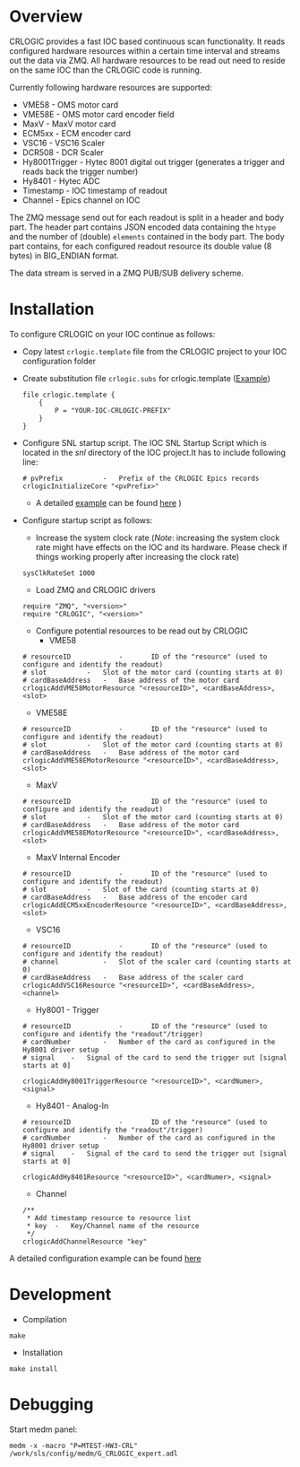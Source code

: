 # Overview
CRLOGIC provides a fast IOC based continuous scan functionality. It reads configured hardware resources within a certain
time interval and streams out the data via ZMQ. All hardware resources to be read out need to reside on the same IOC than the CRLOGIC code is running.


Currently following hardware resources are supported:

  * VME58 - OMS motor card
  * VME58E - OMS motor card encoder field
  * MaxV - MaxV motor card
  * ECM5xx - ECM encoder card
  * VSC16 - VSC16 Scaler
  * DCR508 - DCR Scaler
  * Hy8001Trigger - Hytec 8001 digital out trigger (generates a trigger and reads back the trigger number)
  * Hy8401 - Hytec ADC
  * Timestamp - IOC timestamp of readout
  * Channel - Epics channel on IOC 

The ZMQ message send out for each readout is split in a header and body part. The header part contains JSON encoded data containing the `htype` and the number of (double) `elements`
contained in the body part. The body part contains, for each configured readout resource its double value (8 bytes) in BIG_ENDIAN format.

The data stream is served in a ZMQ PUB/SUB delivery scheme.


# Installation
To configure CRLOGIC on your IOC continue as follows:

  * Copy latest `crlogic.template` file from the CRLOGIC project to your IOC configuration folder
  * Create substitution file `crlogic.subs` for crlogic.template ([Example](doc/EXAMPLE_crlogic.subs))
 
	```
	file crlogic.template {
		{
			P = "YOUR-IOC-CRLOGIC-PREFIX"
		} 
	} 
	```

  * Configure SNL startup script. The IOC SNL Startup Script which is located in the *snl* directory of the IOC project.It has to include following line:

	```
	# pvPrefix			-	Prefix of the CRLOGIC Epics records
	crlogicInitializeCore "<pvPrefix>"
	```
  
    * A detailed [example](doc/EXAMPLE_snl_startup.script) can be found [here](doc/EXAMPLE_snl_startup.script) )

  * Configure startup script as follows:
    * Increase the system clock rate (*Note*: increasing the system clock rate might have effects on the IOC and its hardware. Please check if things working properly after increasing the clock rate)
    
	```
	sysClkRateSet 1000
	```
    
    * Load ZMQ and CRLOGIC drivers
    
	```
	require "ZMQ", "<version>"
	require "CRLOGIC", "<version>"
	```
    
    * Configure potential resources to be read out by CRLOGIC
      * VME58
      
	```
	# resourceID            -       ID of the "resource" (used to configure and identify the readout)
	# slot			-	Slot of the motor card (counting starts at 0)
	# cardBaseAddress	-	Base address of the motor card
	crlogicAddVME58MotorResource "<resourceID>", <cardBaseAddress>, <slot>
	```
      
      * VME58E
      
	```
	# resourceID            -       ID of the "resource" (used to configure and identify the readout)
	# slot			-	Slot of the motor card (counting starts at 0)
	# cardBaseAddress	-	Base address of the motor card
	crlogicAddVME58EMotorResource "<resourceID>", <cardBaseAddress>, <slot>
	```
      
      * MaxV
      
	```
	# resourceID            -       ID of the "resource" (used to configure and identify the readout)
	# slot			-	Slot of the motor card (counting starts at 0)
	# cardBaseAddress	-	Base address of the motor card
	crlogicAddVME58EMotorResource "<resourceID>", <cardBaseAddress>, <slot>
	```
      * MaxV Internal Encoder
      
	```
	# resourceID            -       ID of the "resource" (used to configure and identify the readout)
	# slot			-	Slot of the card (counting starts at 0)
	# cardBaseAddress	-	Base address of the encoder card
	crlogicAddECM5xxEncoderResource "<resourceID>", <cardBaseAddress>, <slot>
	```

      * VSC16
      
	```
	# resourceID            -       ID of the "resource" (used to configure and identify the readout)
	# channel			-	Slot of the scaler card (counting starts at 0)
	# cardBaseAddress	-	Base address of the scaler card
	crlogicAddVSC16Resource "<resourceID>", <cardBaseAddress>, <channel>
	```

      * Hy8001 - Trigger
      
	```
	# resourceID            -       ID of the "resource" (used to configure and identify the "readout"/trigger)
	# cardNumber		-	Number of the card as configured in the Hy8001 driver setup
	# signal	-	Signal of the card to send the trigger out [signal starts at 0]
	
	crlogicAddHy8001TriggerResource "<resourceID>", <cardNumer>, <signal>
	```

      * Hy8401 - Analog-In
      
	```
	# resourceID            -       ID of the "resource" (used to configure and identify the "readout"/trigger)
	# cardNumber		-	Number of the card as configured in the Hy8001 driver setup
	# signal	-	Signal of the card to send the trigger out [signal starts at 0]
	
	crlogicAddHy8401Resource "<resourceID>", <cardNumer>, <signal>
	```
      
      * Channel
      
	```
	/**
	 * Add timestamp resource to resource list
	 * key	-	Key/Channel name of the resource
	 */
	crlogicAddChannelResource "key"
	```

A detailed configuration example can be found [here](doc/EXAMPLE_startup.script)

# Development


* Compilation

```
make
```

* Installation

```
make install
```

# Debugging
Start medm panel:
```
medm -x -macro "P=MTEST-HW3-CRL" /work/sls/config/medm/G_CRLOGIC_expert.adl
```

